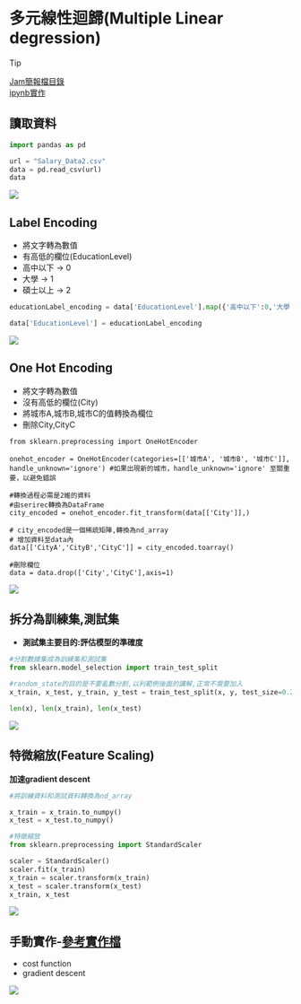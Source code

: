 # 多元線性迴歸(Multiple Linear degression)

> [!TIP]
> [Jam簡報檔目錄](./說明jam)  
> [ipynb實作](./multiple_linear_regression1.ipynb)

## 讀取資料

```python
import pandas as pd

url = "Salary_Data2.csv"
data = pd.read_csv(url)
data
```

![](./images/pic1.png)

## Label Encoding
- 將文字轉為數值
- 有高低的欄位(EducationLevel)
- 高中以下 -> 0
- 大學 -> 1
- 碩士以上 -> 2


```python
educationLabel_encoding = data['EducationLevel'].map({'高中以下':0,'大學':1,'碩士以上':2})

data['EducationLevel'] = educationLabel_encoding
```

![](./images/pic2.png)

## One Hot Encoding
- 將文字轉為數值
- 沒有高低的欄位(City)
- 將城市A,城市B,城市C的值轉換為欄位
- 刪除City,CityC

```pyhton
from sklearn.preprocessing import OneHotEncoder

onehot_encoder = OneHotEncoder(categories=[['城市A', '城市B', '城市C']], handle_unknown='ignore') #如果出現新的城市，handle_unknown='ignore' 至關重要，以避免錯誤

#轉換過程必需是2維的資料
#由serirec轉換為DataFrame
city_encoded = onehot_encoder.fit_transform(data[['City']],)

# city_encoded是一個稀疏矩陣,轉換為nd_array
# 增加資料至data內
data[['CityA','CityB','CityC']] = city_encoded.toarray()

#刪除欄位
data = data.drop(['City','CityC'],axis=1)

```

![](./images/pic3.png)

## 拆分為訓練集,測試集
- **測試集主要目的:評估模型的準確度**

```python
#分割數據集成為訓練集和測試集
from sklearn.model_selection import train_test_split

#random_state的目的是不要亂數分割,以利範例後面的講解,正常不需要加入
x_train, x_test, y_train, y_test = train_test_split(x, y, test_size=0.2,random_state=76) #測試集佔20%,會return 個元素的tuple,

len(x), len(x_train), len(x_test)

```

![](./images/pic4.png)

## 特微縮放(Feature Scaling)

**加速gradient descent**

```python
#將訓練資料和測試資料轉換為nd_array

x_train = x_train.to_numpy()
x_test = x_test.to_numpy()
```

```python
#特徵縮放
from sklearn.preprocessing import StandardScaler

scaler = StandardScaler()
scaler.fit(x_train)
x_train = scaler.transform(x_train)
x_test = scaler.transform(x_test)
x_train, x_test
```

![](./images/pic6.png)


## 手動實作-[參考實作檔](./multiple_linear_regression1.ipynb)
- cost function
- gradient descent

![](./images/pic5.png)


